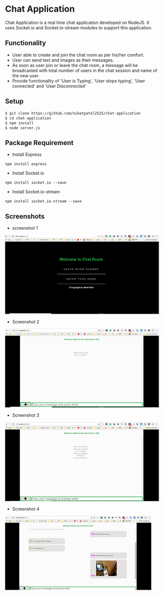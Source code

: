 # Chat Application

Chat Application is a real time chat application developed on NodeJS. It uses Socket.io and Socket.io-stream modules to support this application.

## Functionality
- User able to create and join the chat room as per his/her comfort.
- User can send text and images as their messages.
- As soon as user join or leave the chat room, a message will be broadcasted with total number of users in the chat session and name of the new user.
- Provide functionality of 'User is Typing', 'User stops typing', 'User connected' and 'User Disconnected'


## Setup 

```
$ git clone https://github.com/niketpatel2525/chat-application
$ cd chat-application
$ npm install
$ node server.js
```

## Package Requirement
- Install Express
```
npm install express
```

- Install Socket.io
```
npm install socket.io --save
```

- Install Socket.io-stream
```
npm install socket.io-stream --save
```



## Screenshots

- screenshot 1

![Screenshot 1](https://github.com/niketpatel2525/chat-application/blob/master/screenshot/ss%201.png)

- Screenshot 2

![Screenshot 2](https://github.com/niketpatel2525/chat-application/blob/master/screenshot/ss%202.png)

- Screenshot 3

![Screenshot 3](https://github.com/niketpatel2525/chat-application/blob/master/screenshot/ss%203.png)

- Screenshot 4

![Screenshot 4](https://github.com/niketpatel2525/chat-application/blob/master/screenshot/ss%204.png)